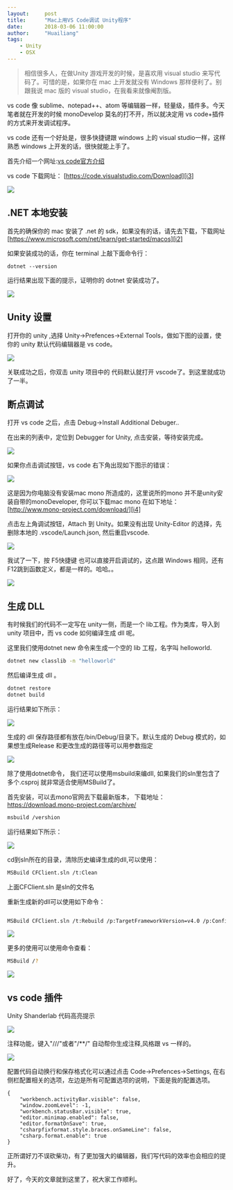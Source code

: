 ```yaml
---
layout:     post
title:      "Mac上用VS Code调试 Unity程序"
date:       2018-03-06 11:00:00
author:     "Huailiang"
tags:
    - Unity
    - OSX
---
```



> 相信很多人，在做Unity 游戏开发的时候，是喜欢用 visual studio 来写代码了。可惜的是，如果你在 mac 上开发就没有 Windows 那样便利了。别跟我说 mac 版的 visual studio，在我看来就像阉割版。

vs code 像 sublime、notepad++、atom 等编辑器一样，轻量级，插件多。今天笔者就在开发的时候 monoDevelop 莫名的打不开，所以就决定用 vs code+插件的方式来开发调试程序。

vs code 还有一个好处是，很多快捷键跟 windows 上的 visual studio一样，这样熟悉 windows 上开发的话，很快就能上手了。

首先介绍一个网址:[vs code官方介绍][i1]  

 vs code 下载网址：
[https://code.visualstudio.com/Download][i3]

![](/img/in-post/post-vscode/vs1.jpg)


## .NET 本地安装

 首先的确保你的 mac 安装了 .net 的 sdk，如果没有的话，请先去下载，下载网址[https://www.microsoft.com/net/learn/get-started/macos][i2]

如果安装成功的话，你在 terminal 上敲下面命令行：

``` shell
dotnet --version
```

运行结果出现下面的提示，证明你的 dotnet 安装成功了。

![](/img/in-post/post-vscode/vs2.jpg)


## Unity 设置

打开你的 unity ,选择 Unity->Prefences->External Tools，做如下图的设置，使你的 unity 默认代码编辑器是 vs code。

![](/img/in-post/post-vscode/vs3.gif)

关联成功之后，你双击 unity 项目中的 代码默认就打开 vscode了。到这里就成功了一半。


## 断点调试

打开 vs code 之后，点击 Debug->Install Additional Debuger..

在出来的列表中，定位到 Debugger for Unity, 点击安装，等待安装完成。


![](/img/in-post/post-vscode/vs4.jpg)


如果你点击调试按钮，vs code 右下角出现如下图示的错误：

![](/img/in-post/post-vscode/vs7.jpg)



这是因为你电脑没有安装mac mono 所造成的，这里说所的mono 并不是unity安装自带的monoDeveloper, 你可以下载mac mono 在如下地址：
[http://www.mono-project.com/download/][i4]

点击左上角调试按钮，Attach 到 Unity。如果没有出现 Unity-Editor 的选择，先删除本地的 .vscode/Launch.json, 然后重启vscode.


![](/img/in-post/post-vscode/vs5.jpg)




我试了一下，按 F5快捷键 也可以直接开启调试的，这点跟 Windows 相同，还有 F12跳到函数定义，都是一样的。哈哈。。


![](/img/in-post/post-vscode/vs6.jpg)

## 生成 DLL

有时候我们的代码不一定写在 unity一侧，而是一个 lib工程。作为类库，导入到 unity 项目中，而 vs code 如何编译生成 dll 呢。

这里我们使用dotnet new 命令来生成一个空的 lib 工程，名字叫 helloworld.

``` bash
dotnet new classlib -n "helloworld"
```

然后编译生成 dll 。

```bash
dotnet restore
dotnet build
```

运行结果如下所示：

![](/img/in-post/post-vscode/vs8.jpg)

生成的 dll 保存路径都有放在/bin/Debug/目录下。默认生成的 Debug 模式的，如果想生成Release 和更改生成的路径等可以用参数指定

![](/img/in-post/post-vscode/vs9.jpg)


除了使用dotnet命令， 我们还可以使用msbuild来编dll,  如果我们的sln里包含了多个.csproj 就非常适合使用MSBuild了。

首先安装，可以去mono官网去下载最新版本， 下载地址：https://download.mono-project.com/archive/

```bash
msbuild /vershion
```
运行结果如下所示：

![](/img/in-post/post-vscode/vs12.jpg)

cd到sln所在的目录，清除历史编译生成的dll,可以使用：

```bash
MSBuild CFClient.sln /t:Clean
```

上面CFClient.sln 是sln的文件名

重新生成新的dll可以使用如下命令：

```bash

MSBuild CFClient.sln /t:Rebuild /p:TargetFrameworkVersion=v4.0 /p:Configuration=Debug /p:PostBuildEvent="" /p:TargetFrameworkProfile="Client"

```

![](/img/in-post/post-vscode/vs13.jpg)

更多的使用可以使用命令查看：

```bash
MSBuild /?

```

![](/img/in-post/post-vscode/vs14.jpg)


## vs code 插件

Unity Shanderlab 代码高亮提示

![](/img/in-post/post-vscode/vs11.jpg)


注释功能，键入"///"或者"/**/" 自动帮你生成注释,风格跟 vs 一样的。


![](/img/in-post/post-vscode/vs10.jpg)


配置代码自动换行和保存格式化可以通过点击 Code->Prefences->Settings,
在右侧栏配置相关的选项，左边是所有可配置选项的说明，下面是我的配置选项。

```
{
    "workbench.activityBar.visible": false,
    "window.zoomLevel": -1,
    "workbench.statusBar.visible": true,
    "editor.minimap.enabled": false,
    "editor.formatOnSave": true,
    "csharpfixformat.style.braces.onSameLine": false,
    "csharp.format.enable": true
}
```

正所谓好刀不误砍柴功，有了更加强大的编辑器，我们写代码的效率也会相应的提升。

好了，今天的文章就到这里了，祝大家工作顺利。



[i1]: https://code.visualstudio.com/docs/other/unity

[i2]:https://www.microsoft.com/net/learn/get-started/macos

[i3]:https://code.visualstudio.com/Download

[i4]:http://www.mono-project.com/download/
